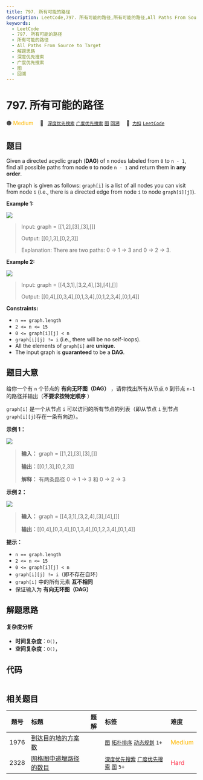 ```yaml
---
title: 797. 所有可能的路径
description: LeetCode,797. 所有可能的路径,所有可能的路径,All Paths From Source to Target,解题思路,深度优先搜索,广度优先搜索,图,回溯
keywords:
  - LeetCode
  - 797. 所有可能的路径
  - 所有可能的路径
  - All Paths From Source to Target
  - 解题思路
  - 深度优先搜索
  - 广度优先搜索
  - 图
  - 回溯
---
```


# 797. 所有可能的路径

🟠 <font color=#ffb800>Medium</font>&emsp; 🔖&ensp; [`深度优先搜索`](/tag/depth-first-search.md) [`广度优先搜索`](/tag/breadth-first-search.md) [`图`](/tag/graph.md) [`回溯`](/tag/backtracking.md)&emsp; 🔗&ensp;[`力扣`](https://leetcode.cn/problems/all-paths-from-source-to-target) [`LeetCode`](https://leetcode.com/problems/all-paths-from-source-to-target)

## 题目

Given a directed acyclic graph (**DAG**) of `n` nodes labeled from `0` to `n -
1`, find all possible paths from node `0` to node `n - 1` and return them in
**any order**.

The graph is given as follows: `graph[i]` is a list of all nodes you can visit
from node `i` (i.e., there is a directed edge from node `i` to node
`graph[i][j]`).



**Example 1:**

![](https://assets.leetcode.com/uploads/2020/09/28/all_1.jpg)

> Input: graph = [[1,2],[3],[3],[]]
> 
> Output: [[0,1,3],[0,2,3]]
> 
> Explanation: There are two paths: 0 -> 1 -> 3 and 0 -> 2 -> 3.

**Example 2:**

![](https://assets.leetcode.com/uploads/2020/09/28/all_2.jpg)

> Input: graph = [[4,3,1],[3,2,4],[3],[4],[]]
> 
> Output: [[0,4],[0,3,4],[0,1,3,4],[0,1,2,3,4],[0,1,4]]

**Constraints:**

  * `n == graph.length`
  * `2 <= n <= 15`
  * `0 <= graph[i][j] < n`
  * `graph[i][j] != i` (i.e., there will be no self-loops).
  * All the elements of `graph[i]` are **unique**.
  * The input graph is **guaranteed** to be a **DAG**.


## 题目大意

给你一个有 `n` 个节点的 **有向无环图（DAG）** ，请你找出所有从节点 `0` 到节点 `n-1` 的路径并输出（**不要求按特定顺序** ）

 `graph[i]` 是一个从节点 `i` 可以访问的所有节点的列表（即从节点 `i` 到节点 `graph[i][j]`存在一条有向边）。



**示例 1：**

![](https://assets.leetcode.com/uploads/2020/09/28/all_1.jpg)

> 
> 
> 
> 
> 
> **输入：** graph = [[1,2],[3],[3],[]]
> 
> **输出：**[[0,1,3],[0,2,3]]
> 
> **解释：** 有两条路径 0 -> 1 -> 3 和 0 -> 2 -> 3
> 
> 

**示例 2：**

![](https://assets.leetcode.com/uploads/2020/09/28/all_2.jpg)

> 
> 
> 
> 
> 
> **输入：** graph = [[4,3,1],[3,2,4],[3],[4],[]]
> 
> **输出：**[[0,4],[0,3,4],[0,1,3,4],[0,1,2,3,4],[0,1,4]]
> 
> 



**提示：**

  * `n == graph.length`
  * `2 <= n <= 15`
  * `0 <= graph[i][j] < n`
  * `graph[i][j] != i`（即不存在自环）
  * `graph[i]` 中的所有元素 **互不相同**
  * 保证输入为 **有向无环图（DAG）**




## 解题思路

#### 复杂度分析

- **时间复杂度**：`O()`，
- **空间复杂度**：`O()`，

## 代码

```javascript

```

## 相关题目

<!-- prettier-ignore -->
| 题号 | 标题 | 题解 | 标签 | 难度 |
| :------: | :------ | :------: | :------ | :------ |
| 1976 | [到达目的地的方案数](https://leetcode.com/problems/number-of-ways-to-arrive-at-destination) |  |  [`图`](/tag/graph.md) [`拓扑排序`](/tag/topological-sort.md) [`动态规划`](/tag/dynamic-programming.md) `1+` | <font color=#ffb800>Medium</font> |
| 2328 | [网格图中递增路径的数目](https://leetcode.com/problems/number-of-increasing-paths-in-a-grid) |  |  [`深度优先搜索`](/tag/depth-first-search.md) [`广度优先搜索`](/tag/breadth-first-search.md) [`图`](/tag/graph.md) `5+` | <font color=#ff334b>Hard</font> |